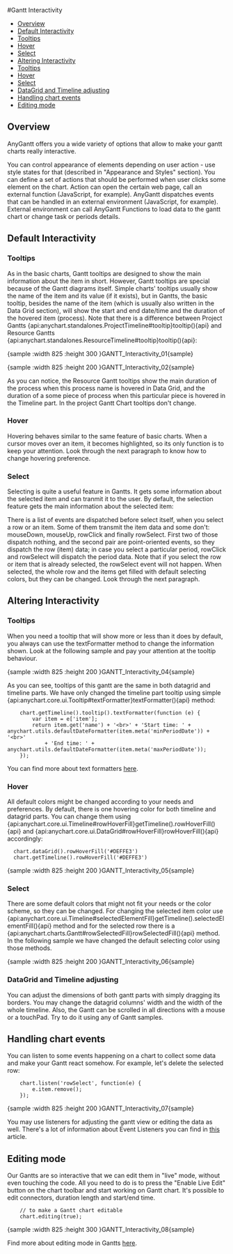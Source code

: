#Gantt Interactivity

* [Overview](#overview)
* [Default Interactivity](#default_interactivity)
 * [Tooltips](#tooltips)
 * [Hover](#hover)
 * [Select](#select)
* [Altering Interactivity](#altering_interactivity)
 * [Tooltips](#altering_tooltips)
 * [Hover](#altering_hover)
 * [Select](#altering_select)
 * [DataGrid and Timeline adjusting](#datagrid_and_timeline_adjusting)
* [Handling chart events](#handling_chart_events)
* [Editing mode](#editing_mode)
 
 
## Overview

AnyGantt offers you a wide variety of options that allow to make your gantt charts really interactive.

You can control appearance of elements depending on user action - use style states for that (described in "Appearance and Styles" section).
You can define a set of actions that should be performed when user clicks some element on the chart. Action can open the certain web page, call an external function (JavaScript, for example).
AnyGantt dispatches events that can be handled in an external environment (JavaScript, for example).
External environment can call AnyGantt Functions to load data to the gantt chart or change task or periods details.

## Default Interactivity

### Tooltips

As in the basic charts, Gantt tooltips are designed to show the main information about the item in short. However, Gantt tooltips are special because of the Gantt diagrams itself. Simple charts' tooltips usually show the name of the item and its value (if it exists), but in Gantts, the basic tooltip, besides the name of the item (which is usually also written in the Data Grid section), will show the start and end date/time and the duration of the hovered item (process). Note that there is a difference between Project Gantts {api:anychart.standalones.ProjectTimeline#tooltip}tooltip(){api} and Resource Gantts {api:anychart.standalones.ResourceTimeline#tooltip}tooltip(){api}:

{sample :width 825 :height 300 }GANTT\_Interactivity\_01{sample}

{sample :width 825 :height 200 }GANTT\_Interactivity\_02{sample}

As you can notice, the Resource Gantt tooltips show the main duration of the process when this process name is hovered in Data Grid, and the duration of a some piece of process when this particular piece is hovered in the Timeline part. In the project Gantt Chart tooltips don't change.

### Hover

Hovering behaves similar to the same feature of basic charts. When a cursor moves over an item, it becomes highlighted, so its only function is to keep your attention. Look through the next paragraph to know how to change hovering preference.

### Select

Selecting is quite a useful feature in Gantts. It gets some information about the selected item and can tranmit it to the user. By default, the selection feature gets the main information about the selected item: 

There is a list of events are dispatched before select itself, when you select a row or an item. Some of them transmit the item data and some don't: mouseDown, mouseUp, rowClick and finally rowSelect. First two of those dispatch nothing, and the second pair are point-oriented events, so they dispatch the row (item) data; in case you select a particular period, rowClick and rowSelect will dispatch the period data.
Note that if you select the row or item that is already selected, the rowSelect event will not happen.
When selected, the whole row and the items get filled with default selecting colors, but they can be changed. Look through the next paragraph.

## Altering Interactivity
<a name="altering_tooltips"></a>
### Tooltips

When you need a tooltip that will show more or less than it does by default, you always can use the textFormatter method to change the information shown. Look at the following sample and pay your attention at the tooltip behaviour.

{sample :width 825 :height 200 }GANTT\_Interactivity\_04{sample}

As you can see, tooltips of this gantt are the same in both datagrid and timeline parts. We have only changed the timeline part tooltip using simple {api:anychart.core.ui.Tooltip#textFormatter}textFormatter(){api} method:

```
	chart.getTimeline().tooltip().textFormatter(function (e) {
        var item = e['item'];
        return item.get('name') + '<br>' + 'Start time: ' + anychart.utils.defaultDateFormatter(item.meta('minPeriodDate')) + '<br>'
            + 'End time: ' + anychart.utils.defaultDateFormatter(item.meta('maxPeriodDate'));
    });
```

You can find more about text formatters [here](../../Common_Settings/Text_Formatters). 

<a name="altering_hover"></a>
### Hover

All default colors might be changed according to your needs and preferences. By default, there is one hovering color for both timeline and datagrid parts. 
You can change them using {api:anychart.core.ui.Timeline#rowHoverFill}getTimeline().rowHoverFill(){api} and {api:anychart.core.ui.DataGrid#rowHoverFill}rowHoverFill(){api} accordingly:

```
  chart.dataGrid().rowHoverFill('#DEFFE3')
  chart.getTimeline().rowHoverFill('#DEFFE3')
```

{sample :width 825 :height 200 }GANTT\_Interactivity\_05{sample}
<a name="altering_select"></a>
### Select

There are some default colors that might not fit your needs or the color scheme, so they can be changed. 
For changing the selected item color use {api:anychart.core.ui.Timeline#selectedElementFill}getTimeline().selectedElementFill(){api} method and for the selected row there is a {api:anychart.charts.Gantt#rowSelectedFill}rowSelectedFill(){api} method. 
In the following sample we have changed the default selecting color using those methods.

{sample :width 825 :height 200 }GANTT\_Interactivity\_06{sample}


### DataGrid and Timeline adjusting

You can adjust the dimensions of both gantt parts with simply dragging its borders. You may change the datagrid columns' width and the width of the whole timeline. Also, the Gantt can be scrolled in all directions with a mouse or a touchPad. Try to do it using any of Gantt samples.

## Handling chart events

You can listen to some events happening on a chart to collect some data and make your Gantt react somehow. For example, let's delete the selected row:

```
	chart.listen('rowSelect', function(e) {
        e.item.remove();
    });
```

{sample :width 825 :height 200 }GANTT\_Interactivity\_07{sample}

You may use listeners for adjusting the gantt view or editing the data as well. There's a lot of information about Event Listeners you can find in [this](../Common_Settings/Event_Listeners) article.

## Editing mode

Our Gantts are so interactive that we can edit them in "live" mode, without even touching the code. All you need to do is to press the "Enable Live Edit" button on the chart toolbar and start working on Gantt chart. It's possible to edit connectors, duration length and start/end time.

```
	// to make a Gantt chart editable
	chart.editing(true);
```

{sample :width 825 :height 300 }GANTT\_Interactivity\_08{sample}

Find more about editing mode in Gantts [here](Live_Edit_UI_and_API).
